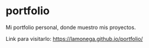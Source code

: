 # portfolio
 Mi portfolio personal, donde muestro mis proyectos. 

Link para visitarlo: https://lamonega.github.io/portfolio/
